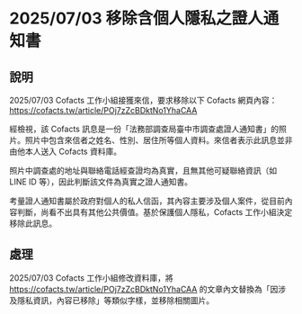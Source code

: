 # 2025/07/03 移除含個人隱私之證人通知書

## 說明

2025/07/03 Cofacts 工作小組接獲來信，要求移除以下 Cofacts 網頁內容：
https://cofacts.tw/article/POj7zZcBDktNo1YhaCAA

經檢視，該 Cofacts 訊息是一份「法務部調查局臺中市調查處證人通知書」的照片。照片中包含來信者之姓名、性別、居住所等個人資料。來信者表示此訊息並非由他本人送入 Cofacts 資料庫。

照片中調查處的地址與聯絡電話經查證均為真實，且無其他可疑聯絡資訊（如 LINE ID 等），因此判斷該文件為真實之證人通知書。

考量證人通知書屬於政府對個人的私人信函，其內容主要涉及個人案件，從目前內容判斷，尚看不出具有其他公共價值。基於保護個人隱私，Cofacts 工作小組決定移除此訊息。

## 處理

2025/07/03 Cofacts 工作小組修改資料庫，將 https://cofacts.tw/article/POj7zZcBDktNo1YhaCAA 的文章內文替換為「因涉及隱私資訊，內容已移除」等類似字樣，並移除相關圖片。
